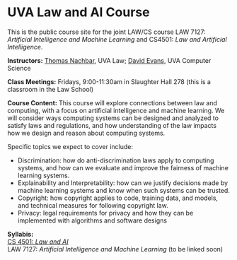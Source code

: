 <h1>
  UVA Law and AI Course
</h1>

This is the public course site for the joint LAW/CS course LAW 7127: _Artificial Intelligence and Machine Learning_ and CS4501: _Law and Artificial Intelligence_.

**Instructors:** [Thomas Nachbar](https://www.law.virginia.edu/faculty/profile/tbn4n/1194120), UVA Law; [David Evans](https://www.cs.virginia.edu/evans), UVA Computer Science

**Class Meetings:** Fridays, 9:00-11:30am in Slaughter Hall 278 (this is a classroom in the Law School)

**Course Content:**
This course will explore connections between law and computing, with a focus on artificial intelligence and machine learning. We will consider ways computing systems can be designed and analyzed to satisfy laws and regulations, and how understanding of the law impacts how we design and reason about computing systems. 

Specific topics we expect to cover include:

- Discrimination: how do anti-discrimination laws apply to computing systems, and how can we evaluate and improve the fairness of machine learning systems.
- Explainability and Interpretability: how can we justify decisions made by machine learning systems and know when such systems can be trusted.
- Copyright: how copyright applies to code, training data, and models, and technical measures for following copyright law.
- Privacy: legal requirements for privacy and how they can be implemented with algorithms and software designs

**Syllabis:**  
[CS 4501: _Law and AI_](/ailaw-syllabus)  
LAW 7127: _Artificial Intelligence and Machine Learning_ (to be linked soon)  


